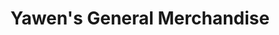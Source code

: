 ---
title: "Yawen's General Merchandise"
url: /poblacion/yawens-general-merchandise/
shop: Warenhaus
---